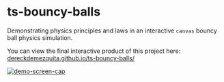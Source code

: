 # ts-bouncy-balls

Demonstrating physics principles and laws in an interactive `canvas` bouncy ball physics simulation.

You can view the final interactive product of this project here: [dereckdemezquita.github.io/ts-bouncy-balls/](https://dereckdemezquita.github.io/ts-bouncy-balls/)

[![demo-screen-cap](./graphics/demo-screen-cap.png)](https://dereckdemezquita.github.io/ts-bouncy-balls/)
